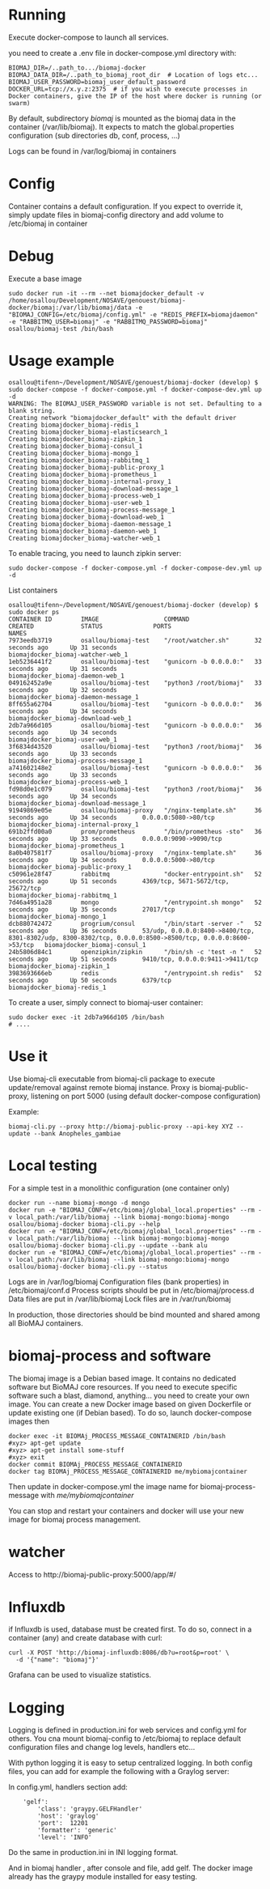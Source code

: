 # Running

Execute docker-compose to launch all services.

you need to create a .env file in docker-compose.yml directory with:

    BIOMAJ_DIR=/..path_to.../biomaj-docker
    BIOMAJ_DATA_DIR=/..path_to_biomaj_root_dir  # Location of logs etc...
    BIOMAJ_USER_PASSWORD=biomaj_user_default_password
    DOCKER_URL=tcp://x.y.z:2375  # if you wish to execute processes in Docker containers, give the IP of the host where docker is running (or swarm)

By default, subdirectory *biomaj* is mounted as the biomaj data in the container (/var/lib/biomaj). It expects to match the global.properties configuration (sub directories db, conf, process, ...)

Logs can be found in /var/log/biomaj in containers

# Config

Container contains a default configuration. If you expect to override it, simply update files in biomaj-config directory and add volume to /etc/biomaj in container


# Debug

Execute a base image

    sudo docker run -it --rm --net biomajdocker_default -v /home/osallou/Development/NOSAVE/genouest/biomaj-docker/biomaj:/var/lib/biomaj/data -e "BIOMAJ_CONFIG=/etc/biomaj/config.yml" -e "REDIS_PREFIX=biomajdaemon" -e "RABBITMQ_USER=biomaj" -e "RABBITMQ_PASSWORD=biomaj" osallou/biomaj-test /bin/bash

# Usage example

    osallou@tifenn~/Development/NOSAVE/genouest/biomaj-docker (develop) $ sudo docker-compose -f docker-compose.yml -f docker-compose-dev.yml up -d
    WARNING: The BIOMAJ_USER_PASSWORD variable is not set. Defaulting to a blank string.
    Creating network "biomajdocker_default" with the default driver
    Creating biomajdocker_biomaj-redis_1
    Creating biomajdocker_biomaj-elasticsearch_1
    Creating biomajdocker_biomaj-zipkin_1
    Creating biomajdocker_biomaj-consul_1
    Creating biomajdocker_biomaj-mongo_1
    Creating biomajdocker_biomaj-rabbitmq_1
    Creating biomajdocker_biomaj-public-proxy_1
    Creating biomajdocker_biomaj-prometheus_1
    Creating biomajdocker_biomaj-internal-proxy_1
    Creating biomajdocker_biomaj-download-message_1
    Creating biomajdocker_biomaj-process-web_1
    Creating biomajdocker_biomaj-user-web_1
    Creating biomajdocker_biomaj-process-message_1
    Creating biomajdocker_biomaj-download-web_1
    Creating biomajdocker_biomaj-daemon-message_1
    Creating biomajdocker_biomaj-daemon-web_1
    Creating biomajdocker_biomaj-watcher-web_1

To enable tracing, you need to launch zipkin server:

    sudo docker-compose -f docker-compose.yml -f docker-compose-dev.yml up -d

List containers

    osallou@tifenn~/Development/NOSAVE/genouest/biomaj-docker (develop) $ sudo docker ps
    CONTAINER ID        IMAGE                  COMMAND                  CREATED             STATUS              PORTS                                                                                                        NAMES
    7973eedb3719        osallou/biomaj-test    "/root/watcher.sh"       32 seconds ago      Up 31 seconds                                                                                                                    biomajdocker_biomaj-watcher-web_1
    1eb5236441f2        osallou/biomaj-test    "gunicorn -b 0.0.0.0:"   33 seconds ago      Up 31 seconds                                                                                                                    biomajdocker_biomaj-daemon-web_1
    049162452a9e        osallou/biomaj-test    "python3 /root/biomaj"   33 seconds ago      Up 32 seconds                                                                                                                    biomajdocker_biomaj-daemon-message_1
    8ff655a62704        osallou/biomaj-test    "gunicorn -b 0.0.0.0:"   36 seconds ago      Up 34 seconds                                                                                                                    biomajdocker_biomaj-download-web_1
    2db7a966d105        osallou/biomaj-test    "gunicorn -b 0.0.0.0:"   36 seconds ago      Up 34 seconds                                                                                                                    biomajdocker_biomaj-user-web_1
    3f6834d43520        osallou/biomaj-test    "python3 /root/biomaj"   36 seconds ago      Up 33 seconds                                                                                                                    biomajdocker_biomaj-process-message_1
    a741602148e2        osallou/biomaj-test    "gunicorn -b 0.0.0.0:"   36 seconds ago      Up 33 seconds                                                                                                                    biomajdocker_biomaj-process-web_1
    fd98d0e1c079        osallou/biomaj-test    "python3 /root/biomaj"   36 seconds ago      Up 34 seconds                                                                                                                    biomajdocker_biomaj-download-message_1
    91949869e05e        osallou/biomaj-proxy   "/nginx-template.sh"     36 seconds ago      Up 34 seconds       0.0.0.0:5080->80/tcp                                                                                         biomajdocker_biomaj-internal-proxy_1
    691b2ffd00a0        prom/prometheus        "/bin/prometheus -sto"   36 seconds ago      Up 33 seconds       0.0.0.0:9090->9090/tcp                                                                                       biomajdocker_biomaj-prometheus_1
    8a0b407581f7        osallou/biomaj-proxy   "/nginx-template.sh"     36 seconds ago      Up 34 seconds       0.0.0.0:5000->80/tcp                                                                                         biomajdocker_biomaj-public-proxy_1
    c50961e28f47        rabbitmq               "docker-entrypoint.sh"   52 seconds ago      Up 51 seconds       4369/tcp, 5671-5672/tcp, 25672/tcp                                                                           biomajdocker_biomaj-rabbitmq_1
    7d46a4951a28        mongo                  "/entrypoint.sh mongo"   52 seconds ago      Up 35 seconds       27017/tcp                                                                                                    biomajdocker_biomaj-mongo_1
    dcb880742472        progrium/consul        "/bin/start -server -"   52 seconds ago      Up 36 seconds       53/udp, 0.0.0.0:8400->8400/tcp, 8301-8302/udp, 8300-8302/tcp, 0.0.0.0:8500->8500/tcp, 0.0.0.0:8600->53/tcp   biomajdocker_biomaj-consul_1
    24b5806d84c1        openzipkin/zipkin      "/bin/sh -c 'test -n "   52 seconds ago      Up 51 seconds       9410/tcp, 0.0.0.0:9411->9411/tcp                                                                             biomajdocker_biomaj-zipkin_1
    3983693666eb        redis                  "/entrypoint.sh redis"   52 seconds ago      Up 50 seconds       6379/tcp                                                                                                     biomajdocker_biomaj-redis_1


To create a user, simply connect to biomaj-user container:

    sudo docker exec -it 2db7a966d105 /bin/bash
    # ....

# Use it

Use biomaj-cli executable from biomaj-cli package to execute update/removal against remote biomaj instance.
Proxy is biomaj-public-proxy, listening on port 5000 (using default docker-compose configuration)

Example:

    biomaj-cli.py --proxy http://biomaj-public-proxy --api-key XYZ --update --bank Anopheles_gambiae


# Local testing

For a simple test in a monolithic configuration (one container only)

    docker run --name biomaj-mongo -d mongo
    docker run -e "BIOMAJ_CONF=/etc/biomaj/global_local.properties" --rm -v local_path:/var/lib/biomaj --link biomaj-mongo:biomaj-mongo osallou/biomaj-docker biomaj-cli.py --help
    docker run -e "BIOMAJ_CONF=/etc/biomaj/global_local.properties" --rm -v local_path:/var/lib/biomaj --link biomaj-mongo:biomaj-mongo osallou/biomaj-docker biomaj-cli.py --update --bank alu
    docker run -e "BIOMAJ_CONF=/etc/biomaj/global_local.properties" --rm -v local_path:/var/lib/biomaj --link biomaj-mongo:biomaj-mongo osallou/biomaj-docker biomaj-cli.py --status

Logs are in /var/log/biomaj
Configuration files (bank properties) in /etc/biomaj/conf.d
Process scripts should be put in /etc/biomaj/process.d
Data files are put in /var/lib/biomaj
Lock files are in /var/run/biomaj

In production, those directories should be bind mounted and shared among all BioMAJ containers.

# biomaj-process and software

The biomaj image is a Debian based image. It contains no dedicated software but BioMAJ core resources.
If you need to execute specific software such a blast, diamond, anything... you need to create your own image.
You can create a new Docker image based on given Dockerfile or update existing one (if Debian based).
To do so, launch docker-compose images then

    docker exec -it BIOMAj_PROCESS_MESSAGE_CONTAINERID /bin/bash
    #xyz> apt-get update
    #xyz> apt-get install some-stuff
    #xyz> exit
    docker commit BIOMAj_PROCESS_MESSAGE_CONTAINERID
    docker tag BIOMAj_PROCESS_MESSAGE_CONTAINERID me/mybiomajcontainer

 Then update in docker-compose.yml the image name for biomaj-process-message with *me/mybiomajcontainer*

 You can stop and restart your containers and docker will use your new image for biomaj process management.

# watcher

Access to http://biomaj-public-proxy:5000/app/#/


# Influxdb

if Influxdb is used, database must be created first. To do so, connect in a container (any) and create database with curl:

    curl -X POST 'http://biomaj-influxdb:8086/db?u=root&p=root' \
      -d '{"name": "biomaj"}'

Grafana can be used to visualize statistics.

# Logging

Logging is defined in production.ini for web services and config.yml for others. You cna mount biomaj-config to /etc/biomaj to replace default configuration files and change log levels, handlers etc...

With python logging it is easy to setup centralized logging. In both config files, you can add for example the following with a Graylog server:


In config.yml, handlers section add:

        'gelf':
            'class': 'graypy.GELFHandler'
            'host': 'graylog'
            'port':  12201
            'formatter': 'generic'
            'level': 'INFO'

Do the same in production.ini in INI logging format.

And in biomaj handler , after console and file, add gelf.
The docker image already has the graypy module installed for easy testing.
